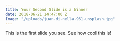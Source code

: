```yaml
---
title: Your Second Slide is a Winner
date: 2018-06-21 14:47:00 Z
Image: "/uploads/juan-di-nella-961-unsplash.jpg"
---
```


This is the first slide you see. See how cool this is! 